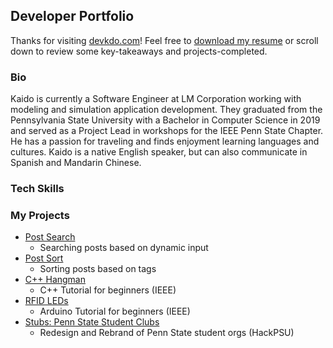 ## Developer Portfolio

Thanks for visiting [devkdo.com](http://devkdo.com/)! Feel free to [download my resume]() or scroll down to review some key-takeaways and projects-completed.

### Bio

Kaido is currently a Software Engineer at LM Corporation working with modeling and simulation application development. They graduated from the Pennsylvania State University with a Bachelor in Computer Science in 2019 and served as a Project Lead in workshops for the IEEE Penn State Chapter. He has a passion for traveling and finds enjoyment learning languages and cultures. Kaido is a native English speaker, but can also communicate in Spanish and Mandarin Chinese.

### Tech Skills

### My Projects
  - [Post Search]()
    - Searching posts based on dynamic input
  - [Post Sort]()
    - Sorting posts based on tags
  - [C++ Hangman](https://github.com/dekaido/ConsoleHangman)
    - C++ Tutorial for beginners (IEEE)
  - [RFID LEDs](https://github.com/dekaido/RFID_LEDS)
    - Arduino Tutorial for beginners (IEEE)
  - [Stubs: Penn State Student Clubs](https://github.com/dekaido/stubs)
    -  Redesign and Rebrand of Penn State student orgs (HackPSU)
